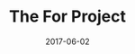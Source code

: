 ---
date: '2017-06-02'
title: The For Project
description: "<strong>The For Project</strong> was a very neat project in which a user would link their card to their profile and when the user shopped at merchants in store they could pick a nonprofit in which portions of the merchant fee would be donated to the user's designated nonprofit. This was build with <strong>Ruby on Rails , VueJS, Bootstrap, and hosted with Heroku and RDS.</strong>"
image_url: 'mockup.png'
image_alt: 'The For Project Website on computer, tablet, and phone.'
link_1_copy: 'Visit Site'
link_1_link: 'https://web.archive.org/web/20190122034944/https://www.theforproject.com/'
link_2_copy: 'Style Guide'
link_2_link: '#'
---